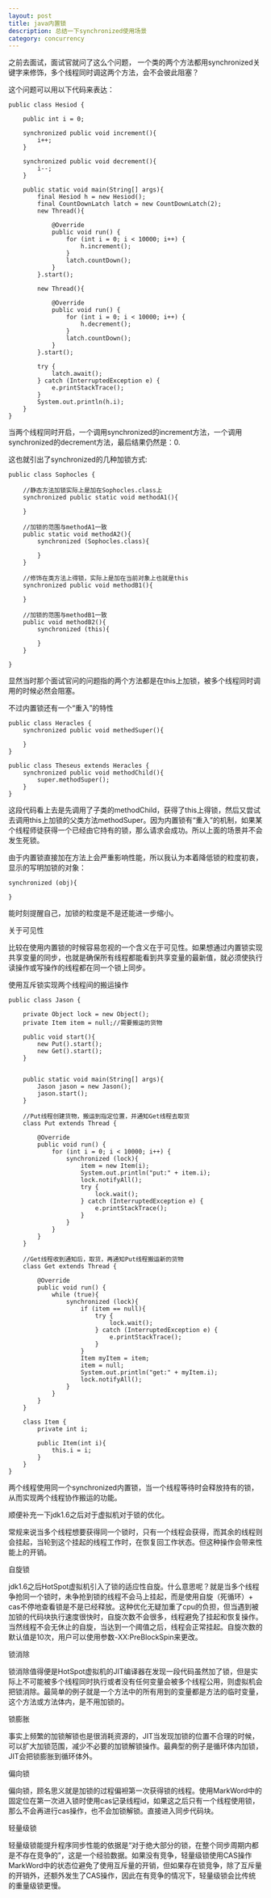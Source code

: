 ```yaml
---
layout: post
title: java内置锁
description: 总结一下synchronized使用场景
category: concurrency
---
```

之前去面试，面试官就问了这么个问题， 一个类的两个方法都用synchronized关键字来修饰，多个线程同时调这两个方法，会不会彼此阻塞？

这个问题可以用以下代码来表达：

	public class Hesiod {

	    public int i = 0;

    	synchronized public void increment(){
        	i++;
   		}

	    synchronized public void decrement(){
    	    i--;
	    }

	    public static void main(String[] args){
    	    final Hesiod h = new Hesiod();
        	final CountDownLatch latch = new CountDownLatch(2);
	        new Thread(){

    	        @Override
	            public void run() {
	                for (int i = 0; i < 10000; i++) {
	       	            h.increment();
	                }
	                latch.countDown();
	            }
	        }.start();

	        new Thread(){

	            @Override
	            public void run() {
	                for (int i = 0; i < 10000; i++) {
	                    h.decrement();
	                }
	                latch.countDown();
	            }
	        }.start();

	        try {
	            latch.await();
	        } catch (InterruptedException e) {
	            e.printStackTrace();
	        }
	        System.out.println(h.i);
	    }
	}

当两个线程同时开启，一个调用synchronized的increment方法，一个调用synchronized的decrement方法，最后结果仍然是：0.

这也就引出了synchronized的几种加锁方式:

	public class Sophocles {
    
    	//静态方法加锁实际上是加在Sophocles.class上
	    synchronized public static void methodA1(){
    	    
	    }	

		//加锁的范围与methodA1一致
    	public static void methodA2(){
	        synchronized (Sophocles.class){
            
    	    }
	    }
    
    	//修饰在类方法上得锁，实际上是加在当前对象上也就是this
	    synchronized public void methodB1(){
	        
	    }
    
    	//加锁的范围与methodB1一致
	    public void methodB2(){
	        synchronized (this){
            
	        }
	    }
    
	}
	
显然当时那个面试官问的问题指的两个方法都是在this上加锁，被多个线程同时调用的时候必然会阻塞。

不过内置锁还有一个“重入”的特性

	public class Heracles {
		synchronized public void methedSuper(){
		
		}
	}
	
	public class Theseus extends Heracles {
		synchronized public void methodChild(){
			super.methodSuper();
		}
	}
	
这段代码看上去是先调用了子类的methodChild，获得了this上得锁，然后又尝试去调用this上加锁的父类方法methodSuper。因为内置锁有“重入”的机制，如果某个线程师徒获得一个已经由它持有的锁，那么请求会成功。所以上面的场景并不会发生死锁。

由于内置锁直接加在方法上会严重影响性能，所以我认为本着降低锁的粒度初衷，显示的写明加锁的对象：

	synchronized (obj){
	
	}
	
能时刻提醒自己，加锁的粒度是不是还能进一步缩小。

关于可见性

比较在使用内置锁的时候容易忽视的一个含义在于可见性。如果想通过内置锁实现共享变量的同步，也就是确保所有线程都能看到共享变量的最新值，就必须使执行读操作或写操作的线程都在同一个锁上同步。

使用互斥锁实现两个线程间的搬运操作

	
	public class Jason {

    	private Object lock = new Object();
   		private Item item = null;//需要搬运的货物

	    public void start(){
    	    new Put().start();
        	new Get().start();
	    }


	    public static void main(String[] args){
    	    Jason jason = new Jason();
	        jason.start();
	    }

        //Put线程创建货物，搬运到指定位置，并通知Get线程去取货
	    class Put extends Thread {

    	    @Override
	        public void run() {
    	        for (int i = 0; i < 10000; i++) {
        	        synchronized (lock){
            	        item = new Item(i);
                	    System.out.println("put:" + item.i);
	                    lock.notifyAll();
    	                try {
        	                lock.wait();
            	        } catch (InterruptedException e) {
                	        e.printStackTrace();
	                 	}
	                }
    	        }
	        }
	    }
	    
	    //Get线程收到通知后，取货，再通知Put线程搬运新的货物
	    class Get extends Thread {

    	    @Override
	        public void run() {
	            while (true){
    	            synchronized (lock){
	                    if (item == null){
	                        try {
	                            lock.wait();
	                        } catch (InterruptedException e) {
	                            e.printStackTrace();
	                        }
	                    }
    	                Item myItem = item;
	                    item = null;
	                    System.out.println("get:" + myItem.i);
	                    lock.notifyAll();
	                }
	            }
	        }
	    }

    	class Item {
	        private int i;
	
    	    public Item(int i){
	            this.i = i;
	        }
	    }
	}

两个线程使用同一个synchronized内置锁，当一个线程等待时会释放持有的锁，从而实现两个线程协作搬运的功能。

顺便补充一下jdk1.6之后对于虚拟机对于锁的优化。

常规来说当多个线程想要获得同一个锁时，只有一个线程会获得，而其余的线程则会挂起，当轮到这个挂起的线程工作时，在恢复回工作状态。但这种操作会带来性能上的开销。

自旋锁

jdk1.6之后HotSpot虚拟机引入了锁的适应性自旋。什么意思呢？就是当多个线程争抢同一个锁时，未争抢到锁的线程不会马上挂起，而是使用自旋（死循环）+ cas不停地查看锁是不是已经释放。这种优化无疑加重了cpu的负担，但当遇到被加锁的代码块执行速度很快时，自旋次数不会很多，线程避免了挂起和恢复操作。当然线程不会无休止的自旋，当达到一个阈值之后，线程会正常挂起。自旋次数的默认值是10次，用户可以使用参数-XX:PreBlockSpin来更改。 

锁消除

锁消除值得便是HotSpot虚拟机的JIT编译器在发现一段代码虽然加了锁，但是实际上不可能被多个线程同时执行或者没有任何变量会被多个线程公用，则虚拟机会把锁消除。最简单的例子就是一个方法中的所有用到的变量都是方法的临时变量，这个方法或方法体内，是不用加锁的。

锁膨胀

事实上频繁的加锁解锁也是很消耗资源的，JIT当发现加锁的位置不合理的时候，可以扩大加锁范围，减少不必要的加锁解锁操作。最典型的例子是循环体内加锁，JIT会把锁膨胀到循环体外。

偏向锁

偏向锁，顾名思义就是加锁的过程偏袒第一次获得锁的线程。使用MarkWord中的固定位在第一次进入锁时使用cas记录线程id，如果这之后只有一个线程使用锁，那么不会再进行cas操作，也不会加锁解锁。直接进入同步代码块。

轻量级锁

轻量级锁能提升程序同步性能的依据是“对于绝大部分的锁，在整个同步周期内都是不存在竞争的”，这是一个经验数据。如果没有竞争，轻量级锁使用CAS操作MarkWord中的状态位避免了使用互斥量的开销，但如果存在锁竞争，除了互斥量的开销外，还额外发生了CAS操作，因此在有竞争的情况下，轻量级锁会比传统的重量级锁更慢。











